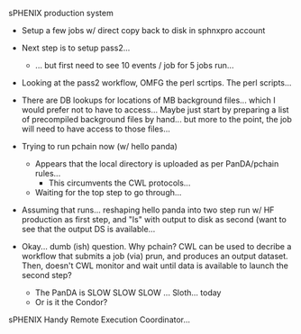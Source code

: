 sPHENIX production system
- Setup a few jobs w/ direct copy back to disk in sphnxpro account
- Next step is to setup pass2...
	- ... but first need to see 10 events / job for 5 jobs run...
- Looking at the pass2 workflow, OMFG the perl scrtips.  The perl scripts...
- There are DB lookups for locations of MB background files... which I would prefer not to have to access...  Maybe just start by preparing a list of precompiled background files by hand... but more to the point, the job will need to have access to those files... 
- Trying to run pchain now (w/ hello panda)
	- Appears that the local directory is uploaded as per PanDA/pchain rules...
		- This circumvents the CWL protocols...
	- Waiting for the top step to go through...
- Assuming that runs... reshaping hello panda into two step run w/ HF production as first step, and "ls" with output to disk as second (want to see that the output DS is available...

 
- Okay... dumb (ish) question.  Why pchain?  CWL can be used to decribe a workflow that submits a job (via) prun, and produces an output dataset.  Then, doesn't CWL monitor and wait until data is available to launch the second step?
	- The PanDA is SLOW SLOW SLOW ... Sloth... today
	- Or is it the Condor?

sPHENIX Handy Remote Execution Coordinator...
